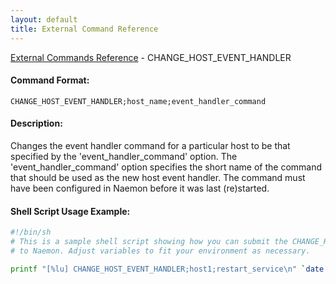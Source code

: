 ```yaml
---
layout: default
title: External Command Reference
---
```


<!--
************************************************
* AUTO GENERATED PAGE - USE ./update SCRIPT
************************************************
-->

<span class="glyphicon glyphicon-arrow-up"></span><a href="index.html"> External Commands Reference</a> - CHANGE_HOST_EVENT_HANDLER<br>

#### Command Format:

`CHANGE_HOST_EVENT_HANDLER;host_name;event_handler_command`

#### Description:

Changes the event handler command for a particular host to be that specified by the 'event_handler_command' option. The 'event_handler_command' option specifies the short name of the command that should be used as the new host event handler. The command must have been configured in Naemon before it was last (re)started.

#### Shell Script Usage Example:

```sh
#!/bin/sh
# This is a sample shell script showing how you can submit the CHANGE_HOST_EVENT_HANDLER command
# to Naemon. Adjust variables to fit your environment as necessary.

printf "[%lu] CHANGE_HOST_EVENT_HANDLER;host1;restart_service\n" `date +%s` > /var/lib/naemon/naemon.cmd
```
